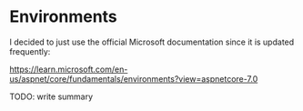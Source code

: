 # Environments

I decided to just use the official Microsoft documentation since it is updated frequently:

https://learn.microsoft.com/en-us/aspnet/core/fundamentals/environments?view=aspnetcore-7.0

TODO: write summary